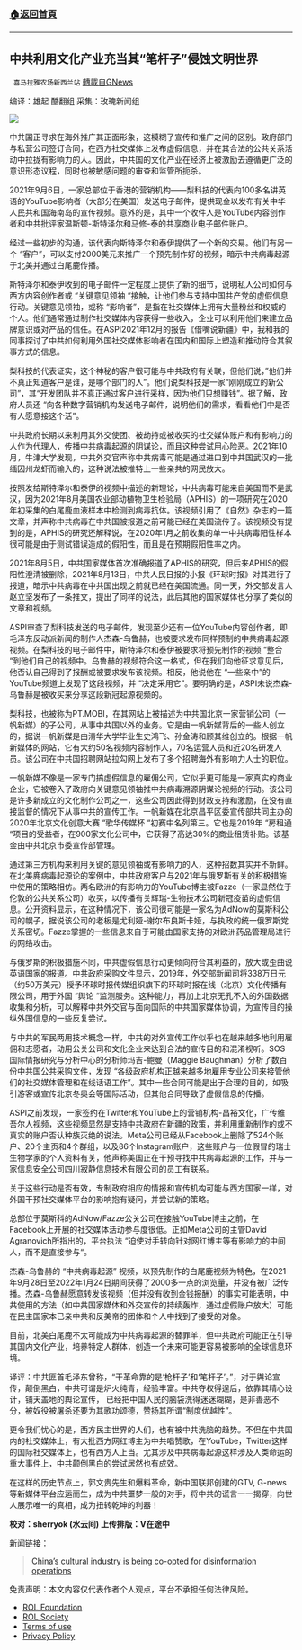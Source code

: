 ###  [:house:返回首頁](https://github.com/ourhimalayas/txt)
---


## 中共利用文化产业充当其“笔杆子”侵蚀文明世界
` 喜马拉雅农场新西兰站` [轉載自GNews](https://gnews.org/zh-hans/1983335/)

编译：雄起
酷翻组
采集：玫瑰新闻组

![](https://assets.gnews.org/wp-content/uploads/2022/02/2113.jpg)

中共国正寻求在海外推广其正面形象，这模糊了宣传和推广之间的区别。政府部门与私营公司签订合同，在西方社交媒体上发布虚假信息，并在其合法的公共关系活动中拉拢有影响力的人。因此，中共国的文化产业在经济上被激励去遵循更广泛的意识形态议程，同时也被敏感问题的审查和监管所扼杀。

2021年9月6日，一家总部位于香港的营销机构——梨科技的代表向100多名讲英语的YouTube影响者（大部分在美国）发送电子邮件，提供现金以发布有关中华人民共和国海南岛的宣传视频。意外的是，其中一个收件人是YouTube内容创作者和中共批评家温斯顿-斯特泽尔和马修-泰的共享商业电子邮件账户。

经过一些初步的沟通，该代表向斯特泽尔和泰伊提供了一个新的交易。他们有另一个 “客户”，可以支付2000美元来推广一个预先制作好的视频，暗示中共病毒起源于北美并通过白尾鹿传播。

斯特泽尔和泰伊收到的电子邮件一定程度上提供了新的细节，说明私人公司如何与西方内容创作者或 “关键意见领袖 “接触，让他们参与支持中国共产党的虚假信息行动。关键意见领袖，或称 “影响者”，是指在社交媒体上拥有大量粉丝和权威的个人。他们通常通过制作社交媒体内容获得一些收入，企业可以利用他们来建立品牌意识或对产品的信任。在ASPI2021年12月的报告《借嘴说新疆》中，我和我的同事探讨了中共如何利用外国社交媒体影响者在国内和国际上塑造和推动符合其叙事方式的信息。

梨科技的代表证实，这个神秘的客户很可能与中共政府有关联，但他们说，”他们并不真正知道客户是谁，是哪个部门的人”。他们说梨科技是一家“刚刚成立的新公司”，其“开发团队并不真正通过客户进行采样，因为他们只想赚钱”。据了解，政府人员还 “向各种数字营销机构发送电子邮件，说明他们的需求，看看他们中是否有人愿意接这个活”。

中共政府长期以来利用其外交使团、被劫持或被收买的社交媒体账户和有影响力的人作为代理人，传播中共病毒起源的阴谋论，而且这种尝试用心险恶。2021年10月，牛津大学发现，中共外交官声称中共病毒可能是通过进口到中共国武汉的一批缅因州龙虾而输入的，这种说法被推特上一些亲共的网民放大。

按照发给斯特泽尔和泰伊的视频中描述的新理论，中共病毒可能来自美国而不是武汉，因为2021年8月美国农业部动植物卫生检验局（APHIS）的一项研究在2020年初采集的白尾鹿血液样本中检测到病毒抗体。该视频引用了《自然》杂志的一篇文章，并声称中共病毒在中共国被报道之前可能已经在美国流传了。该视频没有提到的是，APHIS的研究还解释说，在2020年1月之前收集的单一中共病毒阳性样本很可能是由于测试错误造成的假阳性，而且是在预期假阳性率之内。

2021年8月5日，中共国家媒体首次准确报道了APHIS的研究，但后来APHIS的假阳性澄清被删除，2021年8月13日，中共人民日报的小报《环球时报》对其进行了报道，暗示中共病毒在中共国出现之前就已经在美国流通。同一天，外交部发言人赵立坚发布了一条推文，提出了同样的说法，此后其他的国家媒体也分享了类似的文章和视频。

ASPI审查了梨科技发送的电子邮件，发现至少还有一位YouTube内容创作者，即毛泽东反动派新闻的制作人杰森-乌鲁赫，也被要求发布同样预制的中共病毒起源视频。在梨科技的电子邮件中，斯特泽尔和泰伊被要求将预先制作的视频 “整合 “到他们自己的视频中。乌鲁赫的视频符合这一格式，但在我们向他征求意见后，他否认自己得到了报酬或被要求发布该视频。相反，他说他在 “一些亲中”的YouTube频道上发现了这段视频，并 “决定采用它”。要明确的是，ASPI未说杰森-乌鲁赫是被收买来分享这段新冠起源视频的。

梨科技，也被称为PT.MOBI，在其网站上被描述为中共国北京一家营销公司（一帆新媒）的子公司，从事中共国以外的业务。它是由一帆新媒背后的一些人创立的，据说一帆新媒是由清华大学毕业生史鸿飞、孙金涛和顾其维创立的。根据一帆新媒体的网站，它有大约50名视频内容制作人，70名运营人员和近20名研发人员。该公司在中共国招聘网站拉勾网上发布了多个招聘海外有影响力人士的职位。

一帆新媒不像是一家专门搞虚假信息的雇佣公司，它似乎更可能是一家真实的商业企业，它被卷入了政府向关键意见领袖推中共病毒溯源阴谋论视频的行动。该公司是许多新成立的文化制作公司之一，这些公司因此得到财政支持和激励，在没有直接监督的情况下从事中共的宣传工作。一帆新媒在北京昌平区委宣传部共同主办的2020年北京文化创意大赛 “歌华传媒杯 “初赛中名列第三。它也是2019年 “房租通 “项目的受益者，在900家文化公司中，它获得了高达30%的商业租赁补贴。该基金由中共北京市委宣传部管理。

通过第三方机构来利用关键的意见领袖或有影响力的人，这种招数其实并不新鲜。在北美鹿病毒起源论的案例中，中共政府客户与2021年与俄罗斯有关的积极措施中使用的策略相仿。两名欧洲的有影响力的YouTube博主被Fazze（一家显然位于伦敦的公共关系公司）收买，以传播有关辉瑞-生物技术公司新冠疫苗的虚假信息。公开资料显示，在这种情况下，该公司很可能是一家名为AdNow的莫斯科公司的幌子，据说该公司的老板是尤利娅-谢尔布良斯卡娅，与执政的统一俄罗斯党关系密切。Fazze掌握的一些信息来自于可能由国家支持的对欧洲药品管理局进行的网络攻击。

与俄罗斯的积极措施不同，中共虚假信息行动更倾向符合其利益的，放大或歪曲说英语国家的报道。中共政府采购文件显示，2019年，外交部新闻司将338万日元（约50万美元）授予环球时报传媒组织旗下的环球时报在线（北京）文化传播有限公司，用于外国 “舆论 “监测服务。这种能力，再加上北京无孔不入的外国数据收集和分析，可以解释中共外交官与面向国际的中共国家媒体协调，为宣传目的操纵外国信息的一些反复尝试。

与中共的军民两用技术概念一样，中共的对外宣传工作似乎也在越来越多地利用雇佣和志愿者，动用公关公司和文化企业来达到合法的宣传目的和混淆视听。SOS国际情报研究与分析中心的分析师玛吉-鲍曼（Maggie Baughman）分析了数百份中共国公共采购文件，发现 “各级政府机构正越来越多地雇用专业公司来接管他们的社交媒体管理和在线话语工作”。其中一些合同可能是出于合理的目的，如吸引游客或宣传北京冬奥会等国际活动，但其他合同导致了虚假信息的传播。

ASPI之前发现，一家签约在Twitter和YouTube上的营销机构-昌裕文化，广传维吾尔人视频，这些视频显然是支持中共政府在新疆的政策，并利用重新制作的或不真实的账户否认种族灭绝的说法。Meta公司已经从Facebook上删除了524个账户、20个主页和4个群组，以及86个Instagram账户，这些账户与一位假冒的瑞士生物学家的个人资料有关，他声称美国正在干预寻找中共病毒起源的工作，并与一家信息安全公司四川寂静信息技术有限公司的员工有联系。

关于这些行动是否有效，专制政府相应的情报和宣传机构可能与西方国家一样，对外国干预社交媒体平台的影响抱有疑问，并尝试新的策略。

总部位于莫斯科的AdNow/Fazze公关公司在接触YouTube博主之前，在Facebook上开展的社交媒体活动参与度很低。正如Meta公司的主管David Agranovich所指出的，平台执法 “迫使对手转向针对网红博主等有影响力的中间人，而不是直接参与“。

杰森-乌鲁赫的 “中共病毒起源” 视频，以预先制作的白尾鹿视频为特色，在2021年9月28日至2022年1月24日期间获得了2000多一点的浏览量，并没有被广泛传播。杰森-乌鲁赫愿意转发该视频（但并没有收到金钱报酬）的事实可能表明，中共使用的方法（如中共国家媒体和外交宣传的持续轰炸，通过虚假账户放大）可能在民主国家本已亲中共和反美帝的团体和个人中找到了接受的对象。

目前，北美白尾鹿不太可能成为中共病毒起源的替罪羊，但中共政府可能正在引导其国内文化产业，培养特定人群体，创造一个未来可能更容易被影响的全球信息环境。

译评：中共匪首毛泽东曾称，“干革命靠的是‘枪杆子’和‘笔杆子’。”，对于舆论宣传，颠倒黑白，中共可谓是炉火纯青，经验丰富。中共夺权得逞后，依靠其精心设计，铺天盖地的舆论宣传， 已经把中国人民的脑袋洗得迷迷糊糊，是非善恶不分，被奴役被屠杀还要为其歌功颂德，赞扬其所谓“制度优越性”。

更令我们忧心的是，西方民主世界的人们，也有被中共洗脑的趋势。不但在中共国内的社交媒体上，有大批西方网红博主为中共唱赞歌，在YouTube，Twitter这样的国际社交媒体上，也有西方人上当。尤其涉及中共病毒起源这样涉及人类命运的重大事件上，中共颠倒黑白的尝试居然也有成效。

在这样的历史节点上，郭文贵先生和爆料革命，新中国联邦创建的GTV, G-news等新媒体平台应运而生，成为中共噩梦一般的对手，将中共的谎言一一揭穿，向世人展示唯一的真相，成为扭转乾坤的利器！

**校对：sherryok (水云间)
上传排版：V在途中**

[新闻链接](https://www.aspistrategist.org.au/chinas-cultural-industry-is-being-co-opted-for-disinformation-operations/)：



> [China’s cultural industry is being co-opted for disinformation operations](https://www.aspistrategist.org.au/chinas-cultural-industry-is-being-co-opted-for-disinformation-operations/)





 

免责声明：本文内容仅代表作者个人观点，平台不承担任何法律风险。

- [ROL Foundation](https://rolfoundation.org/)
- [ROL Society](https://rolsociety.org/)
- [Terms of use](https://gnews.org/terms-of-use-3/)
- [Privacy Policy](https://gnews.org/privacy-policy/)
